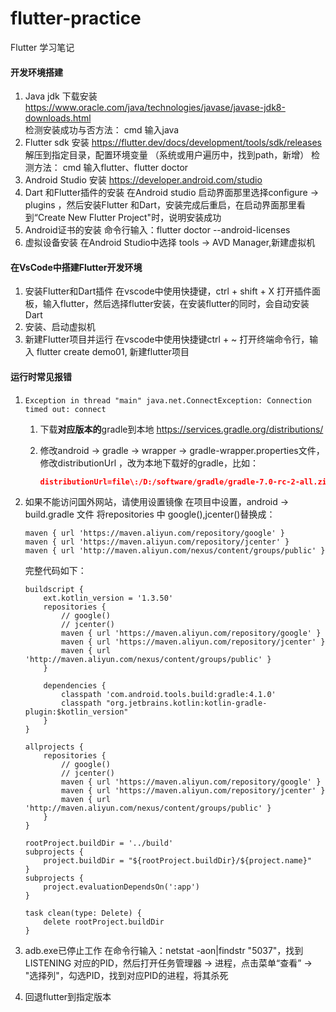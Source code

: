 # flutter-practice
Flutter 学习笔记

#### 开发环境搭建

1. Java jdk 下载安装
   https://www.oracle.com/java/technologies/javase/javase-jdk8-downloads.html     
   检测安装成功与否方法： cmd 输入java
2. Flutter sdk 安装
   https://flutter.dev/docs/development/tools/sdk/releases
   解压到指定目录，配置环境变量 （系统或用户遍历中，找到path，新增）
   检测方法： cmd 输入flutter、flutter doctor
3. Android Studio 安装
   https://developer.android.com/studio
4. Dart 和Flutter插件的安装
   在Android studio 启动界面那里选择configure -> plugins ，然后安装Flutter 和Dart，安装完成后重启，在启动界面那里看到“Create New Flutter Project"时，说明安装成功
5. Android证书的安装
    命令行输入：flutter doctor --android-licenses
6. 虚拟设备安装
   在Android Studio中选择 tools -> AVD Manager,新建虚拟机



#### 在VsCode中搭建Flutter开发环境

1. 安装Flutter和Dart插件
   在vscode中使用快捷键，ctrl + shift + X 打开插件面板，输入flutter，然后选择flutter安装，在安装flutter的同时，会自动安装Dart
2. 安装、启动虚拟机
3. 新建Flutter项目并运行
   在vscode中使用快捷键ctrl + ~ 打开终端命令行，输入  flutter create demo01, 新建flutter项目



#### 运行时常见报错

1. ```
   Exception in thread "main" java.net.ConnectException: Connection timed out: connect
   ```

   1. 下载**对应版本的**gradle到本地 https://services.gradle.org/distributions/

   2. 修改android -> gradle -> wrapper -> gradle-wrapper.properties文件，修改distributionUrl ，改为本地下载好的gradle，比如：

      ```json
      distributionUrl=file\:/D:/software/gradle/gradle-7.0-rc-2-all.zip
      ```

2. 如果不能访问国外网站，请使用设置镜像
   在项目中设置，android -> build.gradle 文件
   将repositories 中 google(),jcenter()替换成：

   ```
   maven { url 'https://maven.aliyun.com/repository/google' }
   maven { url 'https://maven.aliyun.com/repository/jcenter' }
   maven { url 'http://maven.aliyun.com/nexus/content/groups/public' }
   ```

   完整代码如下：

   ```
   buildscript {
       ext.kotlin_version = '1.3.50'
       repositories {
           // google()
           // jcenter()
           maven { url 'https://maven.aliyun.com/repository/google' }
           maven { url 'https://maven.aliyun.com/repository/jcenter' }
           maven { url 'http://maven.aliyun.com/nexus/content/groups/public' }
       }
   
       dependencies {
           classpath 'com.android.tools.build:gradle:4.1.0'
           classpath "org.jetbrains.kotlin:kotlin-gradle-plugin:$kotlin_version"
       }
   }
   
   allprojects {
       repositories {
           // google()
           // jcenter()
           maven { url 'https://maven.aliyun.com/repository/google' }
           maven { url 'https://maven.aliyun.com/repository/jcenter' }
           maven { url 'http://maven.aliyun.com/nexus/content/groups/public' }
       }
   }
   
   rootProject.buildDir = '../build'
   subprojects {
       project.buildDir = "${rootProject.buildDir}/${project.name}"
   }
   subprojects {
       project.evaluationDependsOn(':app')
   }
   
   task clean(type: Delete) {
       delete rootProject.buildDir
   }
   
   ```

   

3. adb.exe已停止工作
   在命令行输入：netstat -aon|findstr "5037"，找到LISTENING 对应的PID，然后打开任务管理器 -> 进程，点击菜单“查看” -> "选择列"，勾选PID，找到对应PID的进程，将其杀死
   
   
4. 回退flutter到指定版本

